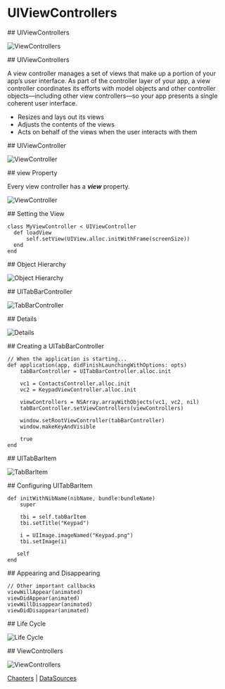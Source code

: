 # UIViewControllers

<slide>
## UIViewControllers

![](viewcontrollers.png "ViewControllers") 

</slide>

<slide>
## UIViewControllers

A view controller manages a set of views that make up a portion of your app’s user interface. As part of the controller layer of your app, a view controller coordinates its efforts with model objects and other controller objects—including other view controllers—so your app presents a single coherent user interface.

+ Resizes and lays out its views
+ Adjusts the contents of the views
+ Acts on behalf of the views when the user interacts with them     

</slide>
    
<slide>
## UIViewController

![](viewcontroller.png "ViewController") 

</slide>

<slide>
## view Property

Every view controller has a ***view*** property.

![](viewproperty.png "ViewController") 

</slide>

<slide>
## Setting the View

    class MyViewController < UIViewController 
      def loadView
          self.setView(UIView.alloc.initWithFrame(screenSize))
      end
    end

</slide>

<slide>
## Object Hierarchy

![](objecthierarchy.png "Object Hierarchy") 

</slide>

<slide>
## UITabBarController

![](tabbarcontroller.png "TabBarController") 

</slide>

<slide>
## Details

![](tabbardetails.png "Details") 

</slide>

<slide>
## Creating a UITabBarController

    // When the application is starting...
    def application(app, didFinishLaunchingWithOptions: opts) 
        tabBarController = UITabBarController.alloc.init
        
        vc1 = ContactsController.alloc.init
        vc2 = KeypadViewController.alloc.init
        
        viewControllers = NSArray.arrayWithObjects(vc1, vc2, nil)
        tabBarController.setViewControllers(viewControllers)
     
        window.setRootViewController(tabBarController)
        window.makeKeyAndVisible

        true
    end

</slide>

<slide>
## UITabBarItem

![](tabbaritem.png "TabBarItem") 

</slide>

<slide>
## Configuring UITabBarItem

    def initWithNibName(nibName, bundle:bundleName)
        super

        tbi = self.tabBarItem
        tbi.setTitle("Keypad")
        
        i = UIImage.imageNamed("Keypad.png")
        tbi.setImage(i)

       self
    end

</slide>

<slide>
## Appearing and Disappearing

    // Other important callbacks
    viewWillAppear(animated)
    viewDidAppear(animated)
    viewWillDisappear(animated)
    viewDidDisappear(animated)  

</slide>

<slide>
## Life Cycle

![](lifecycle.png "Life Cycle") 

</slide>

<slide>
## ViewControllers

![](viewcontrollers.png "ViewControllers") 

[Chapters](../reveal.html) | 
[DataSources](../12-TableViews/reveal.html)

</slide>

